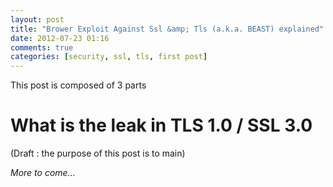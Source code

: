 ```yaml
---
layout: post
title: "Brower Exploit Against Ssl &amp; Tls (a.k.a. BEAST) explained"
date: 2012-07-23 01:16
comments: true
categories: [security, ssl, tls, first post]
---
```

This post is composed of 3 parts

# What is the leak in TLS 1.0 / SSL 3.0

(Draft : the purpose of this post is to main)

*More to come...*

